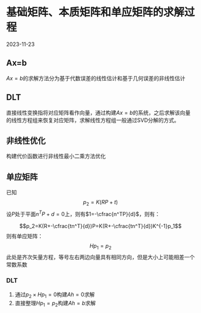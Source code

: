 # 基础矩阵、本质矩阵和单应矩阵的求解过程 
2023-11-23

## Ax=b
$Ax=b$的求解方法分为基于代数误差的线性估计和基于几何误差的非线性估计

## DLT

直接线性变换指将对应矩阵看作向量，通过构建$Ax=b$的系统，之后求解该向量的线性方程组来恢复对应矩阵，求解线性方程组一般通过SVD分解的方式。

## 非线性优化

构建代价函数进行非线性最小二乘方法优化


## 单应矩阵
已知
$$p_2=K(RP+t)$$
设$P$处于平面$n^TP+d=0$上，则有$1=-\cfrac{n^TP}{d}$，则有：

$$p_2=K(R+-\cfrac{tn^T}{d})P=K(R+-\cfrac{tn^T}{d})K^{-1}p_1$$
则有单应矩阵：
$$Hp_1=p_2$$
此处是齐次矢量方程，等号左右两边向量具有相同方向，但是大小上可能相差一个常数系数


### DLT
1. 通过$p_2\times{}Hp_1=0$构建$Ah=0$求解
2. 直接整理$Hp_1=p_2$构建$Ah=b$求解

